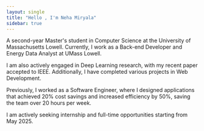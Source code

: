 ```yaml
---
layout: single
title: "Hello , I'm Neha Miryala"
sidebar: true
---
```


A second-year Master's student in Computer Science at the University of Massachusetts Lowell. Currently, I work as a Back-end Developer and Energy Data Analyst at UMass Lowell.

I am also actively engaged in Deep Learning research, with my recent paper accepted to IEEE. Additionally, I have completed various projects in Web Development.

Previously, I worked as a Software Engineer, where I designed applications that achieved 20% cost savings and increased efficiency by 50%, saving the team over 20 hours per week.

I am actively seeking internship and full-time opportunities starting from May 2025.
